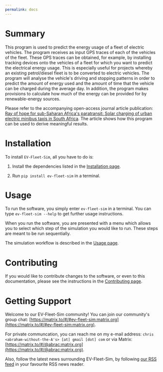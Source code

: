 ```yaml
---
permalink: docs
---
```


Summary
=======

This program is used to predict the energy usage of a fleet of electric
vehicles. The program receives as input GPS traces of each of the vehicles of
the fleet. These GPS traces can be obtained, for example, by installing
tracking devices onto the vehicles of a fleet for which you want to predict the
electrical energy usage. This is especially useful for projects whereby an
existing petrol/diesel fleet is to be converted to electric vehicles. The
program will analyse the vehicle's driving and stopping patterns in order to
predict the amount of energy used and the amount of time that the vehicle can
be charged during the average day. In addition, the program makes provisions to
calculate how much of the energy can be provided for by renewable-energy
sources.

Please refer to the accompanying open-access journal article publication: [Ray
of hope for sub-Saharan Africa's paratransit: Solar charging of urban electric
minibus taxis in South Africa](https://doi.org/10.1016/j.esd.2021.08.003). The
article shows how this program can be used to derive meaningful results.


Installation
============


To install `EV-Fleet-Sim`, all you have to do is:

1. Install the dependencies listed in the [Installation page](/docs/installation.html/#dependencies).

2. Run `pip install ev-fleet-sim` in a terminal.


Usage
=====

To run the software, you simply enter `ev-fleet-sim` in a terminal. You can type `ev-fleet-sim --help` to get further usage instructions.

When you run the software, you are presented with a menu which allows you to select which step of the simulation you would like to run. These steps are meant to be run sequentially.

The simulation workflow is described in the [Usage page](/docs/usage.html).


Contributing
============

If you would like to contribute changes to the software, or even to this documentation, please see the instructions in the [Contributing page](/docs/contributing.html).


Getting Support
===============

Welcome to our EV-Fleet-Sim community! You can join our community's group chat:
[https://matrix.to/#/#ev-fleet-sim:matrix.org](https://matrix.to/#/#ev-fleet-sim:matrix.org).

For private communcation, you can reach me on my e-mail address: 
`chris <abraham-without-the-A's> [at] gmail [dot] com` or via Matrix:
[https://matrix.to/#/@abrac:matrix.org](https://matrix.to/#/@abrac:matrix.org).

Also, follow the latest news surrounding EV-Fleet-Sim, by following [our RSS feed](/feed.xml) in your favourite RSS news reader.
